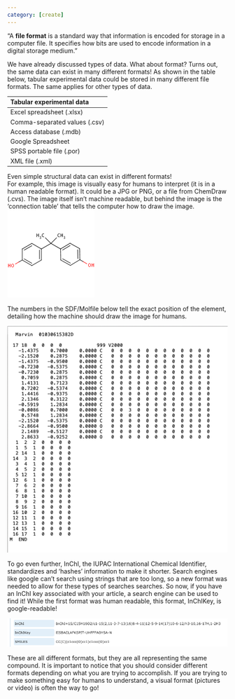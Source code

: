```yaml
---
category: [create]
---
```

“A **file format** is a standard way that information is encoded for storage in a computer file. It specifies how bits are used to encode information in a digital storage medium.”      

We have already discussed types of data. What about format? Turns out, the same data can exist in many different formats!
As shown in the table below, tabular experimental data could be stored in many different file formats. The same applies for other types of data.

|Tabular experimental data|
| :------------- |
|Excel spreadsheet (.xlsx)|
|Comma-separated values (.csv)|
|Access database (.mdb)|
|Google Spreadsheet|
|SPSS portable file (.por)|
|XML file (.xml)|

Even simple structural data can exist in different formats!  
For example, this image is visually easy for humans to interpret (it is in a human readable format).
It could be a JPG or PNG, or a file from ChemDraw (.cvs). The image itself isn’t machine readable, but behind the image is the ‘connection table’ that tells the computer how to draw the image.
<span class="img-md">![image2]</span>

The numbers in the SDF/Molfile below tell the exact position of the element, detailing how the machine should draw the image for humans.

![image3]

To go even further, InChI, the IUPAC International Chemical Identifier,
standardizes and ‘hashes’ information to make it shorter. Search engines like
google can’t search using strings that are too long, so a new format was
needed to allow for these types of searches searches.
So now, if you have an InChI key associated with your article, a search engine
can be used to find it! While the first format was human readable,
this format, InChIKey, is google-readable!

![image1]

These are all different formats, but they are all representing the same compound.
It is important to notice that you should consider different formats depending
on what you are trying to accomplish. If you are trying to make something easy
for humans to understand, a visual format (pictures or video) is often the
way to go!


[image1]: /img/file-formats/image1.png
[image2]: /img/file-formats/image2.png
[image3]: /img/file-formats/image3.png
